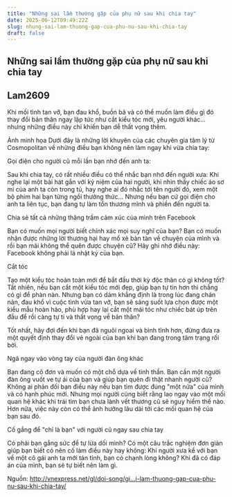 ```yaml
---
title: "Những sai lầm thường gặp của phụ nữ sau khi chia tay"
date: 2025-06-12T09:49:22Z
slug: nhung-sai-lam-thuong-gap-cua-phu-nu-sau-khi-chia-tay
draft: false
---
```


## Những sai lầm thường gặp của phụ nữ sau khi chia tay

## Lam2609

Khi mối tình tan vỡ, bạn đau khổ, buồn bã và có thể muốn làm điều gì đó thay đổi bản thân ngay lập tức như cắt kiểu tóc mới, yêu người khác... nhưng những điều này chỉ khiến bạn dễ thất vọng thêm.



Ảnh minh họa​
Dưới đây là những lời khuyên của các chuyên gia tâm lý từ Cosmopolitan về những điều bạn không nên làm ngay khi vừa chia tay:


Gọi điện cho người cũ mỗi lần bạn nhớ đến anh ta: 

Sau khi chia tay, có rất nhiều điều có thể nhắc bạn nhớ đến người xưa: Khi nghe lại một bài hát gắn với kỷ niệm của hai người, khi nhìn thấy chiếc áo sơ mi của anh ta còn trong tủ, hay nghe ai đó nhắc tới tên người đó, xem một bộ phim hai bạn từng ngồi thưởng thức... Nhưng nếu bạn cứ gọi điện cho anh ta liên tục, bạn đang tự làm tổn thương mình và phiền đến người ta. 


Chia sẻ tất cả những thăng trầm cảm xúc của mình trên Facebook

Bạn có muốn mọi người biết chính xác mọi suy nghĩ của bạn? Bạn có muốn nhận được những lời thương hại hay mổ xẻ bàn tàn về chuyện của mình và rồi bạn mãi không thể quên được chuyện cũ? Hãy ghi nhớ điều này: Facebook không phải là nhật ký của bạn. 


Cắt tóc

Tạo một kiểu tóc hoàn toàn mới để bắt đầu thời kỳ độc thân có gì không tốt? Tất nhiên, nếu bạn cắt một kiểu tóc mới đẹp, giúp bạn tự tin hơn thì chẳng có gì để phàn nàn. Nhưng bạn có dám khẳng định là trong lúc đang chán nản, đau khổ vì cuộc tình vừa tan vỡ, bạn sẽ sáng suốt lựa chọn được một kiểu mẫu hoàn hảo, phù hợp hay lại cắt một mái tóc như chiếc bát úp trên đầu để rồi càng tự ti và thất vọng về bản thân? 

Tốt nhất, hãy đợi đến khi bạn đã nguôi ngoai và bình tĩnh hơn, đừng đưa ra một quyết định thay đổi vẻ ngoài của bạn khi bạn đang trong tâm trạng rối bời. 


Ngã ngay vào vòng tay của người đàn ông khác

Bạn đang cô đơn và muốn có một chỗ dựa về tinh thần. Bạn cần một người đàn ông vuốt ve tự ái của bạn và giúp bạn quên đi thật nhanh người cũ? Không ai phản đối bạn điều này nếu bạn tìm được đúng "một nửa" của mình và có hạnh phúc mới. Nhưng mọi người cũng biết rằng lao ngay vào một mối quan hệ khác khi trái tim bạn chưa lành vết thương cũ sẽ nguy hiểm thế nào. Hơn nữa, việc này còn có thể ảnh hưởng lâu dài tới các mối quan hệ của bạn sau đó. 


Cố gắng để "chỉ là bạn" với người cũ ngay sau chia tay

Có phải bạn gắng sức để tự lừa dối mình? Có một câu trắc nghiệm đơn giản giúp bạn biết có nên cố làm điều này hay không: Khi người xưa kể với bạn về một cô gái anh ta mới tán tỉnh, bạn có chạnh lòng không? Khi đã có đáp án của mình, bạn sẽ tự biết nên làm gì.


Nguồn: http://vnexpress.net/gl/doi-song/gi...i-lam-thuong-gap-cua-phu-nu-sau-khi-chia-tay/